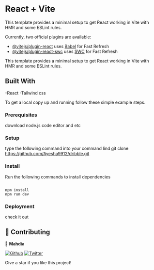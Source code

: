 # React + Vite

This template provides a minimal setup to get React working in Vite with HMR and some ESLint rules.

Currently, two official plugins are available:

- [@vitejs/plugin-react](https://github.com/vitejs/vite-plugin-react/blob/main/packages/plugin-react/README.md) uses [Babel](https://babeljs.io/) for Fast Refresh
- [@vitejs/plugin-react-swc](https://github.com/vitejs/vite-plugin-react-swc) uses [SWC](https://swc.rs/) for Fast Refresh


This template provides a minimal setup to get React working in Vite with HMR and some ESLint rules.







## Built With

-React 
-Tailwind css



To get a local copy up and running follow these simple example steps.

### Prerequisites
 download node.js code editor and etc
### Setup
 type the following command into your command lind
 git clone https://github.com/Ayesha9912/dribble.git
### Install
Run the following commands to install dependencies

```

npm install 
npm run dev
```

### Deployment

check it out []()

## 🤝 Contributing

👤 **Mahdia**

 [![Github](https://img.shields.io/badge/GitHub-%2312100E.svg?&style=for-the-badge&logo=Github&logoColor=white)](https://github.com/MAHDIA001)
[![Twitter](https://img.shields.io/badge/twitter-%231DA1F2.svg?&style=for-the-badge&logo=twitter&logoColor=white)](https://twitter.com/mahdia00734562/)


Give a star if you like this project!




